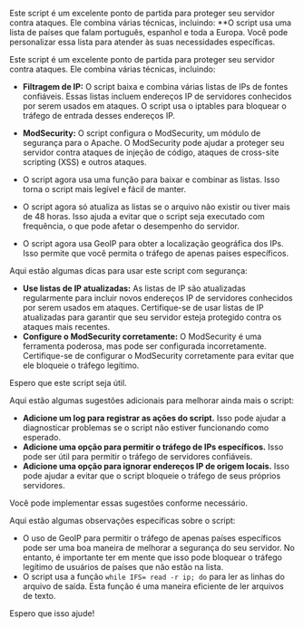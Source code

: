 Este script é um excelente ponto de partida para proteger seu servidor contra ataques. Ele combina várias técnicas, incluindo:
**O script usa uma lista de países que falam português, espanhol e toda a Europa. Você pode personalizar essa lista para atender às suas necessidades específicas.

Este script é um excelente ponto de partida para proteger seu servidor contra ataques. Ele combina várias técnicas, incluindo:

* **Filtragem de IP:** O script baixa e combina várias listas de IPs de fontes confiáveis. Essas listas incluem endereços IP de servidores conhecidos por serem usados ​​em ataques. O script usa o iptables para bloquear o tráfego de entrada desses endereços IP.
  
* **ModSecurity:** O script configura o ModSecurity, um módulo de segurança para o Apache. O ModSecurity pode ajudar a proteger seu servidor contra ataques de injeção de código, ataques de cross-site scripting (XSS) e outros ataques.

* O script agora usa uma função para baixar e combinar as listas. Isso torna o script mais legível e fácil de manter.
  
* O script agora só atualiza as listas se o arquivo não existir ou tiver mais de 48 horas. Isso ajuda a evitar que o script seja executado com frequência, o que pode afetar o desempenho do servidor.
  
* O script agora usa GeoIP para obter a localização geográfica dos IPs. Isso permite que você permita o tráfego de apenas países específicos.

Aqui estão algumas dicas para usar este script com segurança:

* **Use listas de IP atualizadas:** As listas de IP são atualizadas regularmente para incluir novos endereços IP de servidores conhecidos por serem usados ​​em ataques. Certifique-se de usar listas de IP atualizadas para garantir que seu servidor esteja protegido contra os ataques mais recentes.
* **Configure o ModSecurity corretamente:** O ModSecurity é uma ferramenta poderosa, mas pode ser configurada incorretamente. Certifique-se de configurar o ModSecurity corretamente para evitar que ele bloqueie o tráfego legítimo.

Espero que este script seja útil.

Aqui estão algumas sugestões adicionais para melhorar ainda mais o script:

* **Adicione um log para registrar as ações do script.** Isso pode ajudar a diagnosticar problemas se o script não estiver funcionando como esperado.
* **Adicione uma opção para permitir o tráfego de IPs específicos.** Isso pode ser útil para permitir o tráfego de servidores confiáveis.
* **Adicione uma opção para ignorar endereços IP de origem locais.** Isso pode ajudar a evitar que o script bloqueie o tráfego de seus próprios servidores.

Você pode implementar essas sugestões conforme necessário.

Aqui estão algumas observações específicas sobre o script:

* O uso de GeoIP para permitir o tráfego de apenas países específicos pode ser uma boa maneira de melhorar a segurança do seu servidor. No entanto, é importante ter em mente que isso pode bloquear o tráfego legítimo de usuários de países que não estão na lista.
* O script usa a função `while IFS= read -r ip; do` para ler as linhas do arquivo de saída. Esta função é uma maneira eficiente de ler arquivos de texto.

Espero que isso ajude!
